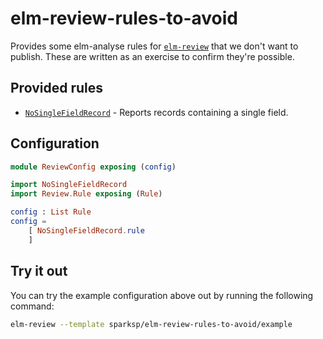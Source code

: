 # elm-review-rules-to-avoid

Provides some elm-analyse rules for [`elm-review`](https://package.elm-lang.org/packages/jfmengels/elm-review/latest/) that we don't want to publish. These are written as an exercise to confirm they're possible.


## Provided rules

- [`NoSingleFieldRecord`](https://package.elm-lang.org/packages/sparksp/elm-review-rules-to-avoid/1.0.0/NoSingleFieldRecord) - Reports records containing a single field.


## Configuration

```elm
module ReviewConfig exposing (config)

import NoSingleFieldRecord
import Review.Rule exposing (Rule)

config : List Rule
config =
    [ NoSingleFieldRecord.rule
    ]
```


## Try it out

You can try the example configuration above out by running the following command:

```bash
elm-review --template sparksp/elm-review-rules-to-avoid/example
```

